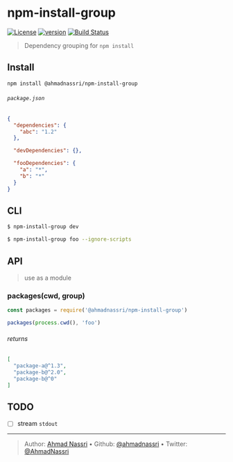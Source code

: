 # npm-install-group

[![License][license-image]][license-url] [![version][npm-image]][npm-url] [![Build Status][circle-image]][circle-url]

> Dependency grouping for `npm install`

## Install

```bash
npm install @ahmadnassri/npm-install-group
```

###### `package.json`

```json
{
  "dependencies": {
    "abc": "1.2"
  },

  "devDependencies": {},

  "fooDependencies": {
    "a": "*",
    "b": "*"
  }
}
```

## CLI 

```bash
$ npm-install-group dev

$ npm-install-group foo --ignore-scripts 
```

## API

> use as a module

### packages(cwd, group)

```js
const packages = require('@ahmadnassri/npm-install-group')

packages(process.cwd(), 'foo')
```

###### returns

```json
[
  "package-a@^1.3",
  "package-b@^2.0",
  "package-b@^0"
]
```

## TODO

- [ ] stream `stdout`

---
> Author: [Ahmad Nassri](https://www.ahmadnassri.com/) &bull; 
> Github: [@ahmadnassri](https://github.com/ahmadnassri) &bull; 
> Twitter: [@AhmadNassri](https://twitter.com/AhmadNassri)

[license-url]: LICENSE
[license-image]: https://img.shields.io/github/license/ahmadnassri/node-npm-install-group.svg?style=for-the-badge&logo=circleci

[circle-url]: https://circleci.com/gh/ahmadnassri/workflows/node-npm-install-group
[circle-image]: https://img.shields.io/circleci/project/github/ahmadnassri/node-npm-install-group/master.svg?style=for-the-badge&logo=circleci

[npm-url]: https://www.npmjs.com/package/@ahmadnassri/npm-install-group
[npm-image]: https://img.shields.io/npm/v/@ahmadnassri/npm-install-group.svg?style=for-the-badge&logo=npm

